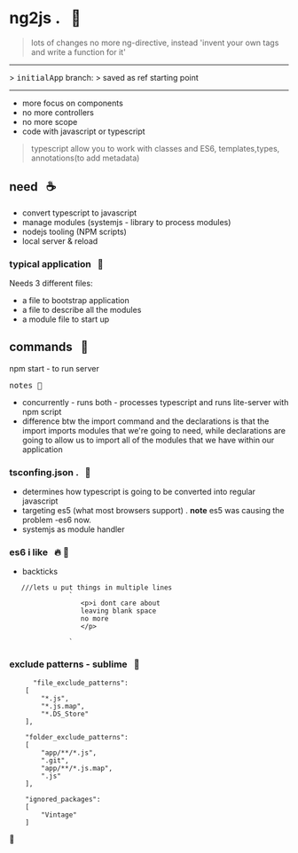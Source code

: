 # ng2js . &nbsp; :rocket:
> lots of changes
> no more ng-directive, instead 'invent your own tags and write a function for it'


<hr>
>  <kbd>initialApp</kbd> branch:
> saved as ref starting point
<hr>


- more focus on components
- no more controllers
- no more scope
- code with javascript or typescript

> typescript allow you to work with classes and ES6, templates,types, annotations(to add metadata)

## need  &nbsp; :coffee:
- convert typescript to javascript
- manage modules (systemjs - library to process modules)
- nodejs tooling (NPM scripts)
- local server & reload

### typical application  &nbsp; :corn:
Needs 3 different files:
   + a file to bootstrap application
   + a file to describe all the modules
   + a module file to start up


## commands &nbsp; :melon:
npm start - to run server


<kbd> notes :book:</kbd>
- concurrently - runs both - processes typescript and runs lite-server with npm script
- difference btw the import command and the declarations is that the import imports modules
  that we're going to need, while declarations are going to allow us to import all of the
  modules that we have within our application

### tsconfing.json . &nbsp; :link:
- determines how typescript is going to be converted into regular javascript
- targeting es5 (what most browsers support) . **note** es5 was causing the problem -es6 now.
- systemjs as module handler


### es6 i like  &nbsp; :fire: :punch:

 - backticks   

```
   ///lets u put things in multiple lines
               `
                  <p>i dont care about
                  leaving blank space
                  no more
                  </p>

               `
```

### exclude patterns - sublime &nbsp; :book:

```
      "file_exclude_patterns":
	[
		"*.js",
		"*.js.map",
		"*.DS_Store"
	],

	"folder_exclude_patterns":
	[
		"app/**/*.js",
		".git",
		"app/**/*.js.map",
		".js"
	],
	
	"ignored_packages":
	[
		"Vintage"
	]

```

:100:

